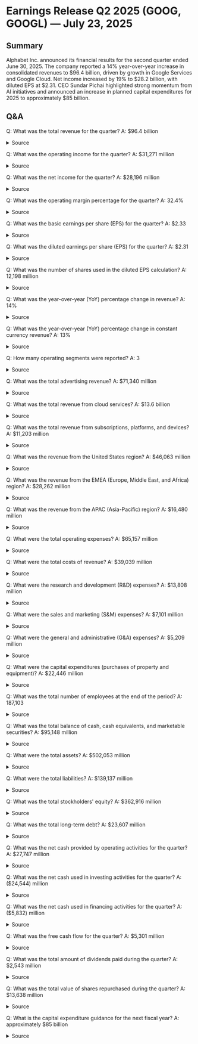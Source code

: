 # Earnings Release Q2 2025 (GOOG, GOOGL) — July 23, 2025

## Summary
Alphabet Inc. announced its financial results for the second quarter ended June 30, 2025. The company reported a 14% year-over-year increase in consolidated revenues to $96.4 billion, driven by growth in Google Services and Google Cloud. Net income increased by 19% to $28.2 billion, with diluted EPS at $2.31. CEO Sundar Pichai highlighted strong momentum from AI initiatives and announced an increase in planned capital expenditures for 2025 to approximately $85 billion.


## Q&A
Q: What was the total revenue for the quarter?
A: $96.4 billion
  <details>
    <summary>Source</summary>

    filename: document

    page: 1

    quote: Consolidated Alphabet revenues in Q2 2025 increased 14%, or 13% in constant currency, year over year to $96.4 billion

  </details>

Q: What was the operating income for the quarter?
A: $31,271 million
  <details>
    <summary>Source</summary>

    filename: document

    page: 5

    quote: Income from operations ... 31,271

  </details>

Q: What was the net income for the quarter?
A: $28,196 million
  <details>
    <summary>Source</summary>

    filename: document

    page: 5

    quote: Net income ... $ 28,196

  </details>

Q: What was the operating margin percentage for the quarter?
A: 32.4%
  <details>
    <summary>Source</summary>

    filename: document

    page: 1

    quote: Total operating income increased 14% and operating margin was 32.4%.

  </details>

Q: What was the basic earnings per share (EPS) for the quarter?
A: $2.33
  <details>
    <summary>Source</summary>

    filename: document

    page: 5

    quote: Basic net income per share ... $ 2.33

  </details>

Q: What was the diluted earnings per share (EPS) for the quarter?
A: $2.31
  <details>
    <summary>Source</summary>

    filename: document

    page: 1

    quote: Net income increased 19% and EPS increased 22% to $2.31.

  </details>

Q: What was the number of shares used in the diluted EPS calculation?
A: 12,198 million
  <details>
    <summary>Source</summary>

    filename: document

    page: 5

    quote: Number of shares used in diluted earnings per share calculation ... 12,198

  </details>

Q: What was the year-over-year (YoY) percentage change in revenue?
A: 14%
  <details>
    <summary>Source</summary>

    filename: document

    page: 1

    quote: Change in revenues year over year ... 14%

  </details>

Q: What was the year-over-year (YoY) percentage change in constant currency revenue?
A: 13%
  <details>
    <summary>Source</summary>

    filename: document

    page: 1

    quote: Change in constant currency revenues year over year ... 13%

  </details>

Q: How many operating segments were reported?
A: 3
  <details>
    <summary>Source</summary>

    filename: document

    page: 7

    quote: We report our segment results as Google Services, Google Cloud, and Other Bets:

  </details>

Q: What was the total advertising revenue?
A: $71,340 million
  <details>
    <summary>Source</summary>

    filename: document

    page: 2

    quote: Google advertising ... 71,340

  </details>

Q: What was the total revenue from cloud services?
A: $13.6 billion
  <details>
    <summary>Source</summary>

    filename: document

    page: 1

    quote: Google Cloud revenues increased 32% to $13.6 billion

  </details>

Q: What was the total revenue from subscriptions, platforms, and devices?
A: $11,203 million
  <details>
    <summary>Source</summary>

    filename: document

    page: 2

    quote: Google subscriptions, platforms, and devices ... 11,203

  </details>

Q: What was the revenue from the United States region?
A: $46,063 million
  <details>
    <summary>Source</summary>

    filename: document

    page: 9

    quote: United States ... $ 46,063

  </details>

Q: What was the revenue from the EMEA (Europe, Middle East, and Africa) region?
A: $28,262 million
  <details>
    <summary>Source</summary>

    filename: document

    page: 9

    quote: EMEA ... 28,262

  </details>

Q: What was the revenue from the APAC (Asia-Pacific) region?
A: $16,480 million
  <details>
    <summary>Source</summary>

    filename: document

    page: 9

    quote: APAC ... 16,480

  </details>

Q: What were the total operating expenses?
A: $65,157 million
  <details>
    <summary>Source</summary>

    filename: document

    page: 5

    quote: Total costs and expenses ... 65,157

  </details>

Q: What were the total costs of revenue?
A: $39,039 million
  <details>
    <summary>Source</summary>

    filename: document

    page: 5

    quote: Cost of revenues ... 39,039

  </details>

Q: What were the research and development (R&D) expenses?
A: $13,808 million
  <details>
    <summary>Source</summary>

    filename: document

    page: 5

    quote: Research and development ... 13,808

  </details>

Q: What were the sales and marketing (S&M) expenses?
A: $7,101 million
  <details>
    <summary>Source</summary>

    filename: document

    page: 5

    quote: Sales and marketing ... 7,101

  </details>

Q: What were the general and administrative (G&A) expenses?
A: $5,209 million
  <details>
    <summary>Source</summary>

    filename: document

    page: 5

    quote: General and administrative ... 5,209

  </details>

Q: What were the capital expenditures (purchases of property and equipment)?
A: $22,446 million
  <details>
    <summary>Source</summary>

    filename: document

    page: 6

    quote: Purchases of property and equipment ... (22,446)

  </details>

Q: What was the total number of employees at the end of the period?
A: 187,103
  <details>
    <summary>Source</summary>

    filename: document

    page: 2

    quote: Number of employees ... 187,103

  </details>

Q: What was the total balance of cash, cash equivalents, and marketable securities?
A: $95,148 million
  <details>
    <summary>Source</summary>

    filename: document

    page: 4

    quote: Total cash, cash equivalents, and marketable securities ... 95,148

  </details>

Q: What were the total assets?
A: $502,053 million
  <details>
    <summary>Source</summary>

    filename: document

    page: 4

    quote: Total assets ... $ 502,053

  </details>

Q: What were the total liabilities?
A: $139,137 million
  <details>
    <summary>Source</summary>

    filename: document

    page: 4

    quote: Total liabilities ... 139,137

  </details>

Q: What was the total stockholders' equity?
A: $362,916 million
  <details>
    <summary>Source</summary>

    filename: document

    page: 4

    quote: Total stockholders' equity ... 362,916

  </details>

Q: What was the total long-term debt?
A: $23,607 million
  <details>
    <summary>Source</summary>

    filename: document

    page: 4

    quote: Long-term debt ... 23,607

  </details>

Q: What was the net cash provided by operating activities for the quarter?
A: $27,747 million
  <details>
    <summary>Source</summary>

    filename: document

    page: 6

    quote: Net cash provided by operating activities ... 27,747

  </details>

Q: What was the net cash used in investing activities for the quarter?
A: ($24,544) million
  <details>
    <summary>Source</summary>

    filename: document

    page: 6

    quote: Net cash used in investing activities ... (24,544)

  </details>

Q: What was the net cash used in financing activities for the quarter?
A: ($5,832) million
  <details>
    <summary>Source</summary>

    filename: document

    page: 6

    quote: Net cash used in financing activities ... (5,832)

  </details>

Q: What was the free cash flow for the quarter?
A: $5,301 million
  <details>
    <summary>Source</summary>

    filename: document

    page: 8

    quote: Free cash flow ... $ 5,301

  </details>

Q: What was the total amount of dividends paid during the quarter?
A: $2,543 million
  <details>
    <summary>Source</summary>

    filename: document

    page: 6

    quote: Dividend payments ... (2,543)

  </details>

Q: What was the total value of shares repurchased during the quarter?
A: $13,638 million
  <details>
    <summary>Source</summary>

    filename: document

    page: 6

    quote: Repurchases of stock ... (13,638)

  </details>

Q: What is the capital expenditure guidance for the next fiscal year?
A: approximately $85 billion
  <details>
    <summary>Source</summary>

    filename: document

    page: 1

    quote: With this strong and growing demand for our Cloud products and services, we are increasing our investment in capital expenditures in 2025 to approximately $85 billion and are excited by the opportunity ahead.

  </details>
